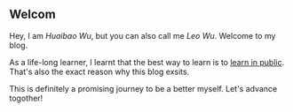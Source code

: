 ## Welcom

Hey, I am *Huaibao Wu*, but you can also call me *Leo Wu*. Welcome to my blog. 

As a life-long learner, I learnt that the best way to learn is to [learn in public](https://www.swyx.io/learn-in-public). That's also the exact reason why this blog exsits.

This is definitely a promising journey to be a better myself. Let's advance togother!
